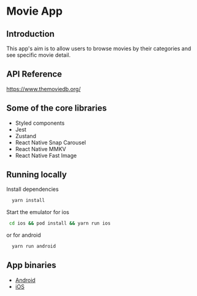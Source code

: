 # Movie App

## Introduction

This app's aim is to allow users to browse movies by their categories and see specific movie detail.

## API Reference

https://www.themoviedb.org/

## Some of the core libraries

- Styled components
- Jest
- Zustand
- React Native Snap Carousel
- React Native MMKV
- React Native Fast Image

## Running locally

Install dependencies

```bash
  yarn install
```

Start the emulator for ios

```bash
 cd ios && pod install && yarn run ios
```

or for android

```bash
  yarn run android
```

## App binaries

- [Android](https://drive.google.com/file/d/1mZ9tAUxSPqhMjRNMYU__pxUCsySAfvWe/view?usp=sharing)
- [iOS](https://drive.google.com/file/d/1s7smsqdLNDjbYNqduPAFO-4qwhbixEuT/view?usp=sharing)

